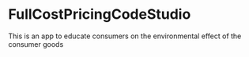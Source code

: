 # FullCostPricingCodeStudio
This is an app to educate consumers on the environmental effect of the consumer goods
